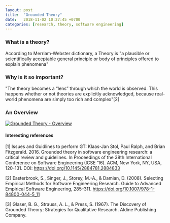 ```yaml
---
layout: post
title:  "Grounded Theory"
date:   2018-11-02 10:27:45 +0700
categories: [research, theory, software engineering]
---
```


### What is a theory?
According to Merriam-Webster dictionary, a Theory is "a plausible or scientifically acceptable general principle or body of principles offered to explain phenomena"

### Why is it so important?
"The theory becomes a “lens” through which the world is observed. This happens whether or not theories are explicitly acknowledged, because real-world phenomena are simply too rich and complex"[2]

### An Overview
[![Grounded Theory - Overview](https://img.youtube.com/vi/HXh7Y9yIE8E/0.jpg)](https://www.youtube.com/watch?v=HXh7Y9yIE8E)


#### Interesting references
[1] Issues and Guidlines to perform GT: Klaas-Jan Stol, Paul Ralph, and Brian Fitzgerald. 2016. Grounded theory in software engineering research: a critical review and guidelines. In Proceedings of the 38th International Conference on Software Engineering (ICSE '16). ACM, New York, NY, USA, 120-131. DOI: https://doi.org/10.1145/2884781.2884833

[2] Easterbrook, S., Singer, J., Storey, M.-A., & Damian, D. (2008). Selecting Empirical Methods for Software Engineering Research. Guide to Advanced Empirical Software Engineering, 285–311. https://doi.org/10.1007/978-1-84800-044-5_11

[3] Glaser, B. G., Strauss, A. L., & Press, S. (1967). The Discovery of Grounded Theory: Strategies for Qualitative Research. Aldine Publishing Company.  
